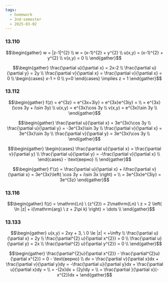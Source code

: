 ```yaml
---
tags:
  - homework
  - 2nd-semester
  - 2025-03-02
---
```


### 13.110

$$\begin{gather}
w = |z-1|^{2} \\
w = (x-1)^{2} + y^{2} \\
u(x,y) = (x-1)^{2} + y^{2} \\
v(x,y) = 0 \\
\end{gather}$$

$$\begin{gather}
\frac{\partial u}{\partial x} = 2x-2 \\
\frac{\partial u}{\partial y} = 2y \\
\frac{\partial v}{\partial x} = \frac{\partial v}{\partial x} = 0 \\
\begin{cases}
x-1 = 0 \\
y=0
\end{cases} \implies z = 1
\end{gather}$$

### 13.112

$$\begin{gather}
f(z) = e^{3z} = e^{3x+3iy} = e^{3x}e^{3iy} = \\
= e^{3x}(\cos 3y + i\sin 3y) \\
u(x,y) = e^{3x}\cos 3y \\
v(x,y) = e^{3x}\sin 3y \\
\end{gather}$$

$$\begin{gather}
\frac{\partial u}{\partial x} = 3e^{3x}\cos 3y \\
\frac{\partial u}{\partial y} = -3e^{3x}\sin 3y \\
\frac{\partial v}{\partial x} = 3e^{3x}\sin 3y \\
\frac{\partial v}{\partial y} = 3e^{3x}\cos 3y \\
\end{gather}$$

$$\begin{gather}
\begin{cases}
\frac{\partial u}{\partial x} = \frac{\partial v}{\partial y} \\
\frac{\partial u}{\partial y} = -\frac{\partial v}{\partial x} \\
\end{cases} - \text{верно} \\
\end{gather}$$

$$\begin{gather}
f'(z) = \frac{\partial u}{\partial x} + i\frac{\partial v}{\partial x} = 3e^{3x}\left( \cos 3y + i\sin 3x \right)  = \\
= 3e^{3x}e^{3iy} = 3e^{3z}
\end{gather}$$

### 13.116

$$\begin{gather}
f(z) = \mathrm{Ln} \ (z^{2}) = 2\mathrm{Ln} \ z = 2 \left( \ln |z| + i(\mathrm{arg} \ z + 2\pi k) \right) = \dots \\
\end{gather}$$

### 13.133

$$\begin{gather}
u(x,y) = 2xy + 3, \ 0 \le |z| < +\infty \\
\frac{\partial u}{\partial x} = 2y \\
\frac{\partial^{2} u}{\partial x^{2}} = 0 \\
\frac{\partial u}{\partial y} = 2x \\
\frac{\partial^{2} u}{\partial y^{2}} = 0 \\
\end{gather}$$

$$\begin{gather}
\frac{\partial^{2}u}{\partial x^{2}} - \frac{\partial^{2}u}{\partial x^{2}} = 0 - \text{верно} \\
dv = \frac{\partial v}{\partial x}dx + \frac{\partial v}{\partial y}dy = -\frac{\partial u}{\partial y}dx + \frac{\partial u}{\partial x}dy = \\
= -(2x)dx + (2y)dy = \\
= \frac{\partial }{\partial x}(-x^{2})dx + 
\end{gather}$$
